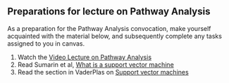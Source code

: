 ## Preparations for lecture on Pathway Analysis

As a preparation for the Pathway Analysis convocation, make yourself acquainted with the material below, and subsequently complete any tasks assigned to you in canvas.

1. Watch the [Video Lecture on Pathway Analysis](https://youtu.be/LJVg_hSa5tU)
2. Read Sumarin et al, [What is a support vector machine](http://software.broadinstitute.org/gsea/doc/subramanian_tamayo_gsea_pnas.pdf)
3. Read the section in VaderPlas on [Support vector machines](https://jakevdp.github.io/PythonDataScienceHandbook/05.07-support-vector-machines.html)
